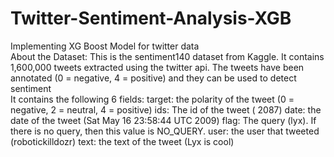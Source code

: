 # Twitter-Sentiment-Analysis-XGB
Implementing XG Boost Model for twitter data\
About the Dataset:
This is the sentiment140 dataset from Kaggle. It contains 1,600,000 tweets extracted using the twitter api. The tweets have been annotated (0 = negative, 4 = positive) and they can be used to detect sentiment\
It contains the following 6 fields:
target: the polarity of the tweet (0 = negative, 2 = neutral, 4 = positive)
ids: The id of the tweet ( 2087)
date: the date of the tweet (Sat May 16 23:58:44 UTC 2009)
flag: The query (lyx). If there is no query, then this value is NO_QUERY.
user: the user that tweeted (robotickilldozr)
text: the text of the tweet (Lyx is cool)

